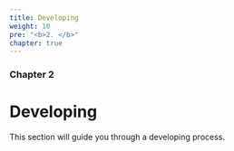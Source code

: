 ```yaml
---
title: Developing 
weight: 10
pre: "<b>2. </b>"
chapter: true
---
```


### Chapter 2

# Developing

This section will guide you through a developing process.